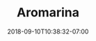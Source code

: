 ---
title: "Aromarina"
date: 2018-09-10T10:38:32-07:00
draft: false

oneLineDescription: Lavender-scented hot/cold aromatherapy pillows for rejuvenation and relaxation
price: 10
productImage: "/products/aromarina-1.jpg"
freedomMerchantsLink: "https://freedommerchants.com/rcmakes.html?qbinvoice=true&invoicenum=------&amt=10&desc=Aromarina%20Pillow"
---